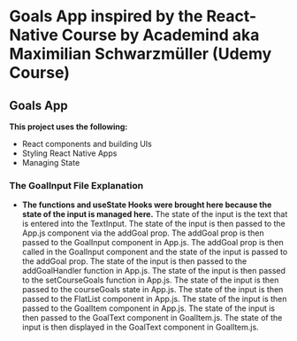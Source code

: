 # Goals App inspired by the React-Native Course by Academind aka Maximilian Schwarzmüller (Udemy Course)

## Goals App

**This project uses the following:**

   - React components and building UIs
   - Styling React Native Apps
   - Managing State

### The GoalInput File Explanation

- **The functions and useState Hooks were brought here because the state of the input is managed here.** The state of the input is the text that is entered into the TextInput. The state of the input is then passed to the App.js component via the addGoal prop. The addGoal prop is then passed to the GoalInput component in App.js. The addGoal prop is then called in the GoalInput component and the state of the input is passed to the addGoal prop. The state of the input is then passed to the addGoalHandler function in App.js. The state of the input is then passed to the setCourseGoals function in App.js. The state of the input is then passed to the courseGoals state in App.js. The state of the input is then passed to the FlatList component in App.js. The state of the input is then passed to the GoalItem component in App.js. The state of the input is then passed to the GoalText component in GoalItem.js. The state of the input is then displayed in the GoalText component in GoalItem.js.